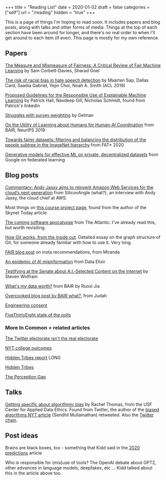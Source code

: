 +++
title = "Reading List"
date = 2020-01-02
draft = false
categories = ["self"]
url = "/reading"
hidden = "true"
+++

This is a page of things I'm hoping to read soon. It includes papers and blog posts, along with talks and other forms of media. Things at the top of each section have been around for longer, and there's no real order to when I'll get around to each item (if ever). This page is mostly for my own reference.

<!--more-->

## Papers

[The Measure and Mismeasure of Fairness: A Critical Review of Fair Machine Learning](https://5harad.com/papers/fair-ml.pdf) by Sam Corbett-Davies, Sharad Goel

[The risk of racial bias in hate speech detection](https://homes.cs.washington.edu/~msap/pdfs/sap2019risk.pdf) by Maarten Sap, Dallas Card, Saadia Gabriel, Yejin Choi, Noah A. Smith (ACL 2019)

[Proposed Guidelines for the Responsible Use of Explainable Machine Learning](https://arxiv.org/pdf/1906.03533.pdf) by Patrick Hall, Navdeep Gill, Nicholas Schmidt, found from Patrick's linkedin

[Struggles with survey weighting](http://www.stat.columbia.edu/~gelman/research/published/STS226.pdf) by Gelman

[On the Utility of Learning about Humans for Human-AI Coordination](https://arxiv.org/pdf/1910.05789.pdf) from BAIR, NeurIPS 2019

[Towards fairer datasets: filtering and balancing the distribution of the people subtree in the ImageNet hierarchy](https://arxiv.org/abs/1912.07726) from FAT* 2020

[Generative models for effective ML on private, decentralized datasets](https://research.google/pubs/pub48690/) from Google on federated learning

## Blog posts

[Commentary: Andy Jassy aims to reinvent Amazon Web Services for the cloud’s next generation](https://siliconangle.com/2019/12/01/commentary-andy-jassy-aims-reinvent-amazon-web-services-clouds-next-generation) from SiliconAngle (what?), an interview with Andy Jassy, the cloud chief at AWS.

Most things on [this course project page](https://courses.cs.washington.edu/courses/cse492e/20wi/project.html), found from the author of the Skynet Today article

[The coming software apocalypse](https://www.theatlantic.com/technology/archive/2017/09/saving-the-world-from-code/540393/) from The Atlantic. I've already read this, but worth revisiting.

[How Git works, from the inside out](https://codewords.recurse.com/issues/two/git-from-the-inside-out?). Detailed essay on the graph structure of Git, for someone already familiar with how to use it. Very long.

[FAIR blog post](https://ai.facebook.com/blog/powered-by-ai-instagrams-explore-recommender-system) on insta recommendations, from Miranda

[An epidemic of AI misinformation](https://thegradient.pub/an-epidemic-of-ai-misinformation) from Data Elixir

[Testifying at the Senate about A.I.‑Selected Content on the Internet](https://writings.stephenwolfram.com/2019/06/testifying-at-the-senate-about-a-i-selected-content-on-the-internet/) by Steven Wolfram

[What's my data worth?](https://bair.berkeley.edu/blog/2019/12/16/data-worth/) from BAIR by Ruoxi Jia

[Overcooked blog post by BAIR what?](https://bair.berkeley.edu/blog/2019/10/21/coordination/), from Judah

[Engineering consent](http://classes.dma.ucla.edu/Fall07/28/Engineering_of_consent.pdf)

[FiveThirtyEight state of the polls](https://fivethirtyeight.com/features/the-state-of-the-polls-2019/)


### More In Common + related articles
[The Twitter electorate isn't the real electorate](https://www.theatlantic.com/international/archive/2020/01/jeremy-corbyn-labour-twitter-primary/604690/)

[NYT college outcomes](https://www.nytimes.com/interactive/projects/college-mobility/northwestern-university)

[Hidden Tribes report](https://static1.squarespace.com/static/5a70a7c3010027736a22740f/t/5bbcea6b7817f7bf7342b718/1539107467397/hidden_tribes_report-2.pdf) LONG

[Hidden Tribes](https://hiddentribes.us/)

[The Perception Gap](https://perceptiongap.us/)


## Talks

[Getting specific about algorithmic bias](https://www.youtube.com/watch?v=S-6YGPrmtYc) by Rachel Thomas, from the USF Center for Applied Data Ethics. Found from Twitter, the author of the [biased algorithms NYT article](https://www.nytimes.com/2019/12/06/business/algorithm-bias-fix.html) (Sendhil Mullainathan) retweeted. Also the [Twitter chain](https://twitter.com/math_rachel/status/1191069453389189122).

## Post ideas

Brains are black boxes, too - something that Kidd said in the [2020 predictions](https://venturebeat.com/2020/01/02/top-minds-in-machine-learning-predict-where-ai-is-going-in-2020/) article

Who is responsible for (mis)use of tools? The OpenAI debate about GPT2, other advances in language models, deepfakes, etc ... Kidd talked about this in the article above too.
